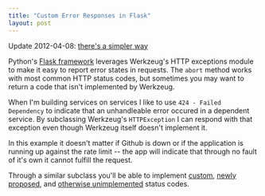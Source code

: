 ```yaml
---
title: "Custom Error Responses in Flask"
layout: post
---
```


Update 2012-04-08: [there's a simpler way](http://xor.lonnen.com/2012/04/08/custom-flask-error-revisited.html)

Python's [Flask framework](http://flask.pocoo.org/) leverages Werkzeug's HTTP exceptions module to make it easy to report error states in requests. The `abort` method works with most common HTTP status codes, but sometimes you may want to return a code that isn't implemented by Werkzeug.

When I'm building services on services I like to use `424 - Failed Dependency` to indicate that an unhandleable error occured in a dependent service. By subclassing Werkzeug's `HTTPException` I can respond with that exception even though Werkzeug itself doesn't implement it.

<script src="https://gist.github.com/4423380.js"></script>

In this example it doesn't matter if Github is down or if the application is running up against the rate limit -- the app will indicate that through no fault of it's own it cannot fulfill the request.

Through a similar subclass you'll be able to implement [custom](https://en.wikipedia.org/wiki/List_of_HTTP_status_codes#420), [newly proposed](https://www.rfc-editor.org/rfc/rfc6585.txt), and [otherwise unimplemented](https://github.com/mitsuhiko/werkzeug/blob/master/werkzeug/exceptions.py) status codes.

